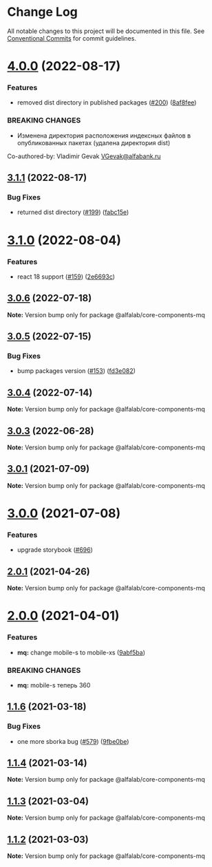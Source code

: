 # Change Log

All notable changes to this project will be documented in this file.
See [Conventional Commits](https://conventionalcommits.org) for commit guidelines.

# [4.0.0](https://github.com/core-ds/core-components/compare/@alfalab/core-components-mq@3.1.1...@alfalab/core-components-mq@4.0.0) (2022-08-17)


### Features

* removed dist directory in published packages ([#200](https://github.com/core-ds/core-components/issues/200)) ([8af8fee](https://github.com/core-ds/core-components/commit/8af8fee53ca0bd19fa2d1ca1422e0df23096e2c8))


### BREAKING CHANGES

* Изменена директория расположения индексных файлов в опубликованных пакетах (удалена
директория dist)

Co-authored-by: Vladimir Gevak <VGevak@alfabank.ru>





## [3.1.1](https://github.com/core-ds/core-components/compare/@alfalab/core-components-mq@3.1.0...@alfalab/core-components-mq@3.1.1) (2022-08-17)


### Bug Fixes

* returned dist directory ([#199](https://github.com/core-ds/core-components/issues/199)) ([fabc15e](https://github.com/core-ds/core-components/commit/fabc15effa1457ca65ec7238206f1b1fc2a2a613))





# [3.1.0](https://github.com/core-ds/core-components/compare/@alfalab/core-components-mq@3.0.6...@alfalab/core-components-mq@3.1.0) (2022-08-04)


### Features

* react 18 support ([#159](https://github.com/core-ds/core-components/issues/159)) ([2e6693c](https://github.com/core-ds/core-components/commit/2e6693c62f534e333aadb7d3fff4ffd78ac84c63))





## [3.0.6](https://github.com/core-ds/core-components/compare/@alfalab/core-components-mq@3.0.5...@alfalab/core-components-mq@3.0.6) (2022-07-18)

**Note:** Version bump only for package @alfalab/core-components-mq





## [3.0.5](https://github.com/core-ds/core-components/compare/@alfalab/core-components-mq@3.0.4...@alfalab/core-components-mq@3.0.5) (2022-07-15)


### Bug Fixes

* bump packages version ([#153](https://github.com/core-ds/core-components/issues/153)) ([fd3e082](https://github.com/core-ds/core-components/commit/fd3e08205672129cdce04e1000c673f2cd9c10da))





## [3.0.4](https://github.com/core-ds/core-components/compare/@alfalab/core-components-mq@3.0.3...@alfalab/core-components-mq@3.0.4) (2022-07-14)

**Note:** Version bump only for package @alfalab/core-components-mq





## [3.0.3](https://github.com/core-ds/core-components/compare/@alfalab/core-components-mq@3.0.2...@alfalab/core-components-mq@3.0.3) (2022-06-28)

**Note:** Version bump only for package @alfalab/core-components-mq





## [3.0.1](https://github.com/core-ds/core-components/compare/@alfalab/core-components-mq@3.0.0...@alfalab/core-components-mq@3.0.1) (2021-07-09)

**Note:** Version bump only for package @alfalab/core-components-mq





# [3.0.0](https://github.com/core-ds/core-components/compare/@alfalab/core-components-mq@2.0.1...@alfalab/core-components-mq@3.0.0) (2021-07-08)


### Features

* upgrade storybook ([#696](https://github.com/core-ds/core-components/issues/696))

## [2.0.1](https://github.com/core-ds/core-components/compare/@alfalab/core-components-mq@2.0.0...@alfalab/core-components-mq@2.0.1) (2021-04-26)

**Note:** Version bump only for package @alfalab/core-components-mq





# [2.0.0](https://github.com/core-ds/core-components/compare/@alfalab/core-components-mq@1.1.6...@alfalab/core-components-mq@2.0.0) (2021-04-01)


### Features

* **mq:** change mobile-s to mobile-xs ([9abf5ba](https://github.com/core-ds/core-components/commit/9abf5bada45287a786610dd6cce7cc047d779012))


### BREAKING CHANGES

* **mq:** mobile-s теперь 360





## [1.1.6](https://github.com/core-ds/core-components/compare/@alfalab/core-components-mq@1.1.4...@alfalab/core-components-mq@1.1.6) (2021-03-18)


### Bug Fixes

* one more sborka bug ([#579](https://github.com/core-ds/core-components/issues/579)) ([9fbe0be](https://github.com/core-ds/core-components/commit/9fbe0beca56ec5971de78b3f6cda25305b260efc))





## [1.1.4](https://github.com/core-ds/core-components/compare/@alfalab/core-components-mq@1.1.3...@alfalab/core-components-mq@1.1.4) (2021-03-14)

**Note:** Version bump only for package @alfalab/core-components-mq





## [1.1.3](https://github.com/core-ds/core-components/compare/@alfalab/core-components-mq@1.1.2...@alfalab/core-components-mq@1.1.3) (2021-03-04)

**Note:** Version bump only for package @alfalab/core-components-mq





## [1.1.2](https://github.com/core-ds/core-components/compare/@alfalab/core-components-mq@1.1.1...@alfalab/core-components-mq@1.1.2) (2021-03-03)


**Note:** Version bump only for package @alfalab/core-components-mq
